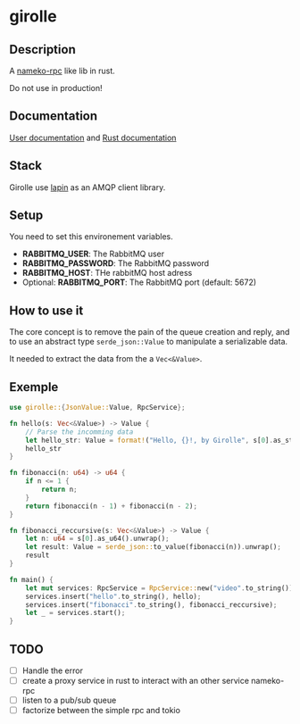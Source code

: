 # girolle

## Description

A [nameko-rpc](https://github.com/nameko/nameko) like lib in rust.

Do not use in production!

## Documentation

[User documentation](https://doubleailes.github.io/girolle/) and [Rust documentation](https://crates.io/crates/girolle)

## Stack

Girolle use [lapin](https://github.com/amqp-rs/lapin) as an AMQP client library.

## Setup

You need to set this environement variables.

- **RABBITMQ_USER**: The RabbitMQ user
- **RABBITMQ_PASSWORD**: The RabbitMQ password
- **RABBITMQ_HOST**: THe rabbitMQ host adress
- Optional: **RABBITMQ_PORT**: The RabbitMQ port (default: 5672)

## How to use it

The core concept is to remove the pain of the queue creation and reply, and to
use an abstract type `serde_json::Value` to manipulate a serializable data.

It needed to extract the data from the a `Vec<&Value>`.

## Exemple

```rust
use girolle::{JsonValue::Value, RpcService};

fn hello(s: Vec<&Value>) -> Value {
    // Parse the incomming data
    let hello_str: Value = format!("Hello, {}!, by Girolle", s[0].as_str().unwrap()).into();
    hello_str
}

fn fibonacci(n: u64) -> u64 {
    if n <= 1 {
        return n;
    }
    return fibonacci(n - 1) + fibonacci(n - 2);
}

fn fibonacci_reccursive(s: Vec<&Value>) -> Value {
    let n: u64 = s[0].as_u64().unwrap();
    let result: Value = serde_json::to_value(fibonacci(n)).unwrap();
    result
}

fn main() {
    let mut services: RpcService = RpcService::new("video".to_string());
    services.insert("hello".to_string(), hello);
    services.insert("fibonacci".to_string(), fibonacci_reccursive);
    let _ = services.start();
}
```

## TODO

- [ ] Handle the error
- [ ] create a proxy service in rust to interact with an other service
nameko-rpc
- [ ] listen to a pub/sub queue
- [ ] factorize between the simple rpc and tokio